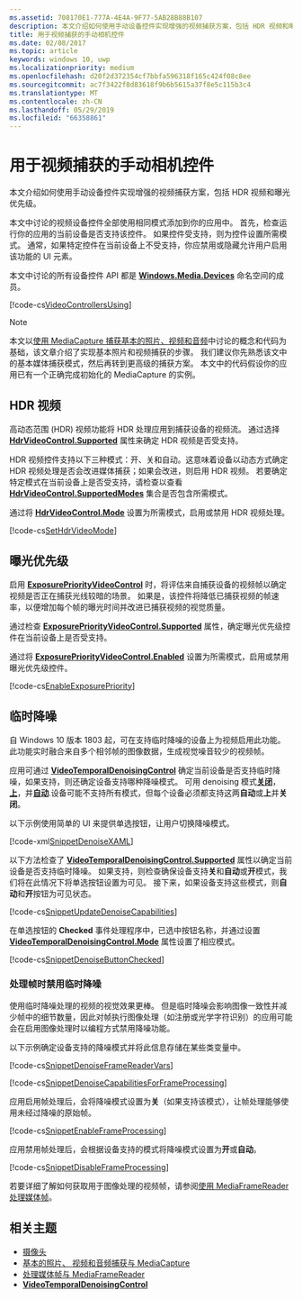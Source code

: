 ```yaml
---
ms.assetid: 708170E1-777A-4E4A-9F77-5AB28B88B107
description: 本文介绍如何使用手动设备控件实现增强的视频捕获方案，包括 HDR 视频和曝光优先级。
title: 用于视频捕获的手动相机控件
ms.date: 02/08/2017
ms.topic: article
keywords: windows 10, uwp
ms.localizationpriority: medium
ms.openlocfilehash: d20f2d372354cf7bbfa596318f165c424f08c8ee
ms.sourcegitcommit: ac7f3422f8d83618f9b6b5615a37f8e5c115b3c4
ms.translationtype: MT
ms.contentlocale: zh-CN
ms.lasthandoff: 05/29/2019
ms.locfileid: "66358861"
---
```

# <a name="manual-camera-controls-for-video-capture"></a>用于视频捕获的手动相机控件



本文介绍如何使用手动设备控件实现增强的视频捕获方案，包括 HDR 视频和曝光优先级。

本文中讨论的视频设备控件全部使用相同模式添加到你的应用中。 首先，检查运行你的应用的当前设备是否支持该控件。 如果控件受支持，则为控件设置所需模式。 通常，如果特定控件在当前设备上不受支持，你应禁用或隐藏允许用户启用该功能的 UI 元素。

本文中讨论的所有设备控件 API 都是 [**Windows.Media.Devices**](https://docs.microsoft.com/uwp/api/Windows.Media.Devices) 命名空间的成员。

[!code-cs[VideoControllersUsing](./code/BasicMediaCaptureWin10/cs/MainPage.xaml.cs#SnippetVideoControllersUsing)]

> [!NOTE] 
> 本文以[使用 MediaCapture 捕获基本的照片、视频和音频](basic-photo-video-and-audio-capture-with-MediaCapture.md)中讨论的概念和代码为基础，该文章介绍了实现基本照片和视频捕获的步骤。 我们建议你先熟悉该文中的基本媒体捕获模式，然后再转到更高级的捕获方案。 本文中的代码假设你的应用已有一个正确完成初始化的 MediaCapture 的实例。

## <a name="hdr-video"></a>HDR 视频

高动态范围 (HDR) 视频功能将 HDR 处理应用到捕获设备的视频流。 通过选择 [**HdrVideoControl.Supported**](https://docs.microsoft.com/uwp/api/windows.media.devices.hdrvideocontrol.supported) 属性来确定 HDR 视频是否受支持。

HDR 视频控件支持以下三种模式：开、关和自动。这意味着设备以动态方式确定 HDR 视频处理是否会改进媒体捕获；如果会改进，则启用 HDR 视频。 若要确定特定模式在当前设备上是否受支持，请检查以查看 [**HdrVideoControl.SupportedModes**](https://docs.microsoft.com/uwp/api/windows.media.devices.hdrvideocontrol.supportedmodes) 集合是否包含所需模式。

通过将 [**HdrVideoControl.Mode**](https://docs.microsoft.com/uwp/api/windows.media.devices.hdrvideocontrol.mode) 设置为所需模式，启用或禁用 HDR 视频处理。

[!code-cs[SetHdrVideoMode](./code/BasicMediaCaptureWin10/cs/MainPage.xaml.cs#SnippetSetHdrVideoMode)]

## <a name="exposure-priority"></a>曝光优先级

启用 [**ExposurePriorityVideoControl**](https://docs.microsoft.com/uwp/api/Windows.Media.Devices.ExposurePriorityVideoControl) 时，将评估来自捕获设备的视频帧以确定视频是否正在捕获光线较暗的场景。 如果是，该控件将降低已捕获视频的帧速率，以便增加每个帧的曝光时间并改进已捕获视频的视觉质量。

通过检查 [**ExposurePriorityVideoControl.Supported**](https://docs.microsoft.com/uwp/api/windows.media.devices.exposurepriorityvideocontrol.supported) 属性，确定曝光优先级控件在当前设备上是否受支持。

通过将 [**ExposurePriorityVideoControl.Enabled**](https://docs.microsoft.com/uwp/api/windows.media.devices.exposurepriorityvideocontrol.enabled) 设置为所需模式，启用或禁用曝光优先级控件。

[!code-cs[EnableExposurePriority](./code/BasicMediaCaptureWin10/cs/MainPage.xaml.cs#SnippetEnableExposurePriority)]

## <a name="temporal-denoising"></a>临时降噪
自 Windows 10 版本 1803 起，可在支持临时降噪的设备上为视频启用此功能。 此功能实时融合来自多个相邻帧的图像数据，生成视觉噪音较少的视频帧。

应用可通过 [**VideoTemporalDenoisingControl**](https://docs.microsoft.com/uwp/api/windows.media.devices.videotemporaldenoisingcontrol) 确定当前设备是否支持临时降噪，如果支持，则还确定设备支持哪种降噪模式。 可用 denoising 模式[**关闭**](https://docs.microsoft.com/uwp/api/windows.media.devices.videotemporaldenoisingmode)， [**上**](https://docs.microsoft.com/uwp/api/windows.media.devices.videotemporaldenoisingmode)，并[**自动**](https://docs.microsoft.com/uwp/api/windows.media.devices.videotemporaldenoisingmode).设备可能不支持所有模式，但每个设备必须都支持这两**自动**或**上**并**关闭**。

以下示例使用简单的 UI 来提供单选按钮，让用户切换降噪模式。

[!code-xml[SnippetDenoiseXAML](./code/BasicMediaCaptureWin10/cs/MainPage.xaml#SnippetDenoiseXAML)]

以下方法检查了 [**VideoTemporalDenoisingControl.Supported**](https://docs.microsoft.com/uwp/api/windows.media.devices.videotemporaldenoisingcontrol.supported) 属性以确定当前设备是否支持临时降噪。 如果支持，则检查确保设备支持**关**和**自动**或**开**模式，我们将在此情况下将单选按钮设置为可见。 接下来，如果设备支持这些模式，则**自动**和**开**按钮为可见状态。

[!code-cs[SnippetUpdateDenoiseCapabilities](./code/BasicMediaCaptureWin10/cs/MainPage.ManualControls.xaml.cs#SnippetUpdateDenoiseCapabilities)]

在单选按钮的 **Checked** 事件处理程序中，已选中按钮名称，并通过设置 [**VideoTemporalDenoisingControl.Mode**](https://docs.microsoft.com/uwp/api/windows.media.devices.videotemporaldenoisingcontrol.mode) 属性设置了相应模式。

[!code-cs[SnippetDenoiseButtonChecked](./code/BasicMediaCaptureWin10/cs/MainPage.ManualControls.xaml.cs#SnippetDenoiseButtonChecked)]

### <a name="disabling-temporal-denoising-while-processing-frames"></a>处理帧时禁用临时降噪
使用临时降噪处理的视频的视觉效果更棒。 但是临时降噪会影响图像一致性并减少帧中的细节数量，因此对帧执行图像处理（如注册或光学字符识别）的应用可能会在启用图像处理时以编程方式禁用降噪功能。

以下示例确定设备支持的降噪模式并将此信息存储在某些类变量中。

[!code-cs[SnippetDenoiseFrameReaderVars](./code/BasicMediaCaptureWin10/cs/MainPage.ManualControls.xaml.cs#SnippetDenoiseFrameReaderVars)]

[!code-cs[SnippetDenoiseCapabilitiesForFrameProcessing](./code/BasicMediaCaptureWin10/cs/MainPage.ManualControls.xaml.cs#SnippetDenoiseCapabilitiesForFrameProcessing)]

应用启用帧处理后，会将降噪模式设置为**关**（如果支持该模式），让帧处理能够使用未经过降噪的原始帧。

[!code-cs[SnippetEnableFrameProcessing](./code/BasicMediaCaptureWin10/cs/MainPage.ManualControls.xaml.cs#SnippetEnableFrameProcessing)]

应用禁用帧处理后，会根据设备支持的模式将降噪模式设置为**开**或**自动**。

[!code-cs[SnippetDisableFrameProcessing](./code/BasicMediaCaptureWin10/cs/MainPage.ManualControls.xaml.cs#SnippetDisableFrameProcessing)]

若要详细了解如何获取用于图像处理的视频帧，请参阅[使用 MediaFrameReader 处理媒体帧](process-media-frames-with-mediaframereader.md)。

## <a name="related-topics"></a>相关主题

* [摄像头](camera.md)
* [基本的照片、 视频和音频捕获与 MediaCapture](basic-photo-video-and-audio-capture-with-MediaCapture.md)
* [处理媒体帧与 MediaFrameReader](process-media-frames-with-mediaframereader.md)
*  [**VideoTemporalDenoisingControl**](https://docs.microsoft.com/uwp/api/windows.media.devices.videotemporaldenoisingcontrol)
 




